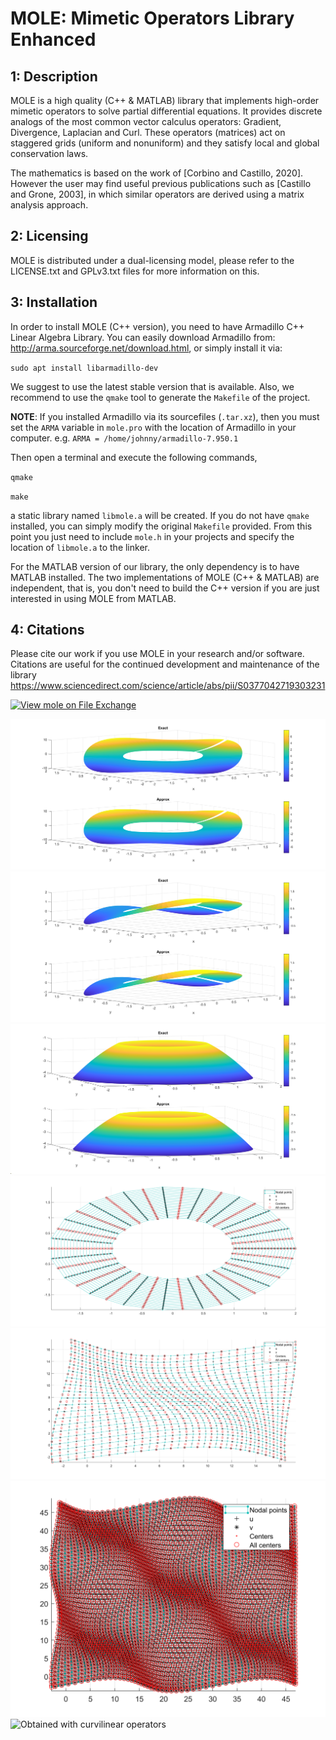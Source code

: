 MOLE: Mimetic Operators Library Enhanced
========================================


1: Description
--------------

MOLE is a high quality (C++ & MATLAB) library that implements 
high-order mimetic operators to solve partial differential equations. 
It provides discrete analogs of the most common vector calculus operators: 
Gradient, Divergence, Laplacian and Curl. These operators (matrices) act 
on staggered grids (uniform and nonuniform) and they satisfy local and 
global conservation laws.

The mathematics is based on the work of [Corbino and Castillo, 2020]. 
However the user may find useful previous publications such as [Castillo and Grone, 2003],
in which similar operators are derived using a matrix analysis approach.


2: Licensing
------------

MOLE is distributed under a dual-licensing model, please refer to the 
LICENSE.txt and GPLv3.txt files for more information on this.


3: Installation
---------------

In order to install MOLE (C++ version), you need to have Armadillo C++ 
Linear Algebra Library. You can easily download Armadillo from: 
<http://arma.sourceforge.net/download.html>, or simply install it via:

`sudo apt install libarmadillo-dev`

We suggest to use the latest stable version that is available. Also, 
we recommend to use the `qmake` tool to generate the `Makefile` of the project.

**NOTE**: If you installed Armadillo via its sourcefiles (`.tar.xz`), then you 
must set the `ARMA` variable in `mole.pro` with the location of Armadillo in 
your computer. e.g. `ARMA = /home/johnny/armadillo-7.950.1`

Then open a terminal and execute the following commands,

`qmake`

`make`

a static library named `libmole.a` will be created.
If you do not have `qmake` installed, you can simply modify the original 
`Makefile` provided. From this point you just need to include `mole.h` 
in your projects and specify the location of `libmole.a` to the linker.

For the MATLAB version of our library, the only dependency is to have MATLAB installed.
The two implementations of MOLE (C++ & MATLAB) are independent, that is, you don't need
to build the C++ version if you are just interested in using MOLE from MATLAB.

4: Citations
------------

Please cite our work if you use MOLE in your research and/or software. 
Citations are useful for the continued development and maintenance of 
the library https://www.sciencedirect.com/science/article/abs/pii/S0377042719303231


[![View mole on File Exchange](https://www.mathworks.com/matlabcentral/images/matlab-file-exchange.svg)](https://www.mathworks.com/matlabcentral/fileexchange/64095-mole)

![Obtained with curvilinear operators](images/4thOrder.png)
![Obtained with curvilinear operators](images/4thOrder2.png)
![Obtained with curvilinear operators](images/4thOrder3.png)
![Obtained with curvilinear operators](images/grid2.png)
![Obtained with curvilinear operators](images/grid.png)
![Obtained with curvilinear operators](images/WavyGrid.png)
![Obtained with curvilinear operators](images/200s_high_resolution_hot_edges.png)
